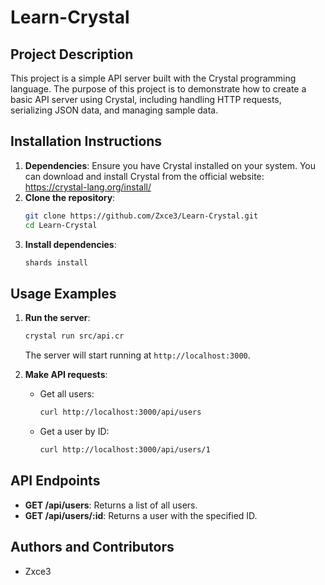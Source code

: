 # Learn-Crystal

## Project Description
This project is a simple API server built with the Crystal programming language. The purpose of this project is to demonstrate how to create a basic API server using Crystal, including handling HTTP requests, serializing JSON data, and managing sample data.

## Installation Instructions
1. **Dependencies**: Ensure you have Crystal installed on your system. You can download and install Crystal from the official website: https://crystal-lang.org/install/
2. **Clone the repository**: 
   ```sh
   git clone https://github.com/Zxce3/Learn-Crystal.git
   cd Learn-Crystal
   ```
3. **Install dependencies**:
   ```sh
   shards install
   ```

## Usage Examples
1. **Run the server**:
   ```sh
   crystal run src/api.cr
   ```
   The server will start running at `http://localhost:3000`.

2. **Make API requests**:
   - Get all users:
     ```sh
     curl http://localhost:3000/api/users
     ```
   - Get a user by ID:
     ```sh
     curl http://localhost:3000/api/users/1
     ```

## API Endpoints
- **GET /api/users**: Returns a list of all users.
- **GET /api/users/:id**: Returns a user with the specified ID.

## Authors and Contributors
- Zxce3
